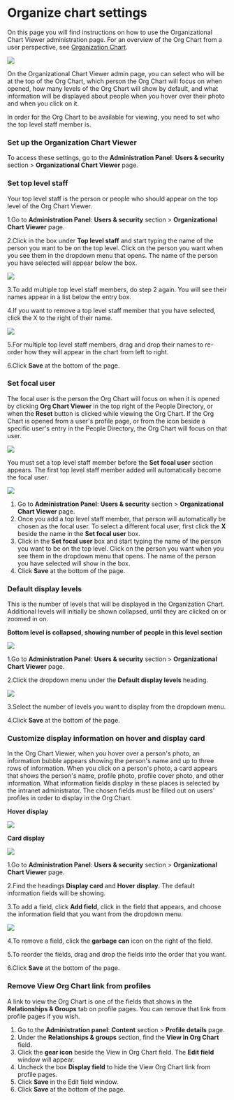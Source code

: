 # Organize chart settings

On this page you will find instructions on how to use the Organizational Chart Viewer administration page. For an overview of the Org Chart from a user perspective, see [Organization Chart](https://community.thoughtfarmer.com/content/105725).

![](../../.gitbook/assets/1%20%2814%29.jpg)



On the Organizational Chart Viewer admin page, you can select who will be at the top of the Org Chart, which person the Org Chart will focus on when opened, how many levels of the Org Chart will show by default, and what information will be displayed about people when you hover over their photo and when you click on it.  
  
In order for the Org Chart to be available for viewing, you need to set who the top level staff member is.

### Set up the Organization Chart Viewer

To access these settings, go to the **Administration Panel**: **Users & security** section &gt; **Organizational Chart Viewer** page.

### Set top level staff

Your top level staff is the person or people who should appear on the top level of the Org Chart Viewer.

1.Go to **Administration Panel**: **Users & security** section &gt; **Organizational Chart Viewer** page.

2.Click in the box under **Top level staff** and start typing the name of the person you want to be on the top level. Click on the person you want when you see them in the dropdown menu that opens. The name of the person you have selected will appear below the box.

![](../../.gitbook/assets/2%20%2881%29.jpg)

3.To add multiple top level staff members, do step 2 again. You will see their names appear in a list below the entry box.

4.If you want to remove a top level staff member that you have selected, click the X to the right of their name.

![](../../.gitbook/assets/3%20%2847%29.jpg)



5.For multiple top level staff members, drag and drop their names to re-order how they will appear in the chart from left to right.

6.Click **Save** at the bottom of the page.

### Set focal user

The focal user is the person the Org Chart will focus on when it is opened by clicking **Org Chart Viewer** in the top right of the People Directory, or when the **Reset** button is clicked while viewing the Org Chart. If the Org Chart is opened from a user's profile page, or from the icon beside a specific user's entry in the People Directory, the Org Chart will focus on that user.

![](../../.gitbook/assets/4%20%2824%29.jpg)

You must set a top level staff member before the **Set focal user** section appears. The first top level staff member added will automatically become the focal user.

![](../../.gitbook/assets/5%20%2815%29.jpg)

1. Go to **Administration Panel**: **Users & security** section &gt; **Organizational Chart Viewer** page.
2. Once you add a top level staff member, that person will automatically be chosen as the focal user. To select a different focal user, first click the **X** beside the name in the **Set focal user** box.
3. Click in the **Set focal user** box and start typing the name of the person you want to be on the top level. Click on the person you want when you see them in the dropdown menu that opens. The name of the person you have selected will show in the box.
4. Click **Save** at the bottom of the page.

### Default display levels

This is the number of levels that will be displayed in the Organization Chart. Additional levels will initially be shown collapsed, until they are clicked on or zoomed in on.  
  
**Bottom level is collapsed, showing number of people in this level section**

![](../../.gitbook/assets/6%20%2814%29.jpg)

  
1.Go to **Administration Panel**: **Users & security** section &gt; **Organizational Chart Viewer** page.

2.Click the dropdown menu under the **Default display levels** heading.  


![](../../.gitbook/assets/7%20%289%29.jpg)

3.Select the number of levels you want to display from the dropdown menu.

4.Click **Save** at the bottom of the page.

### Customize display information on hover and display card

In the Org Chart Viewer, when you hover over a person's photo, an information bubble appears showing the person's name and up to three rows of information. When you click on a person's photo, a card appears that shows the person's name, profile photo, profile cover photo, and other information. What information fields display in these places is selected by the intranet administrator. The chosen fields must be filled out on users' profiles in order to display in the Org Chart.  
  
**Hover display**

![](../../.gitbook/assets/8%20%284%29.png)

**Card display**

![](../../.gitbook/assets/9%20%282%29.jpg)

1.Go to **Administration Panel**: **Users & security** section &gt; **Organizational Chart Viewer** page.

2.Find the headings **Display card** and **Hover display**. The default information fields will be showing.

3.To add a field, click **Add field**, click in the field that appears, and choose the information field that you want from the dropdown menu.

![](../../.gitbook/assets/10%20%281%29.jpg)



4.To remove a field, click the **garbage can** icon on the right of the field.

5.To reorder the fields, drag and drop the fields into the order that you want.

6.Click **Save** at the bottom of the page.

### Remove View Org Chart link from profiles

A link to view the Org Chart is one of the fields that shows in the **Relationships & Groups** tab on profile pages. You can remove that link from profile pages if you wish.

1. Go to the **Administration panel**: **Content** section &gt; **Profile details** page.
2. Under the **Relationships & groups** section, find the **View in Org Chart** field.
3. Click the **gear icon** beside the View in Org Chart field. The **Edit field** window will appear.
4. Uncheck the box **Display field** to hide the View Org Chart link from profile pages.
5. Click **Save** in the Edit field window.
6. Click **Save** at the bottom of the page.

